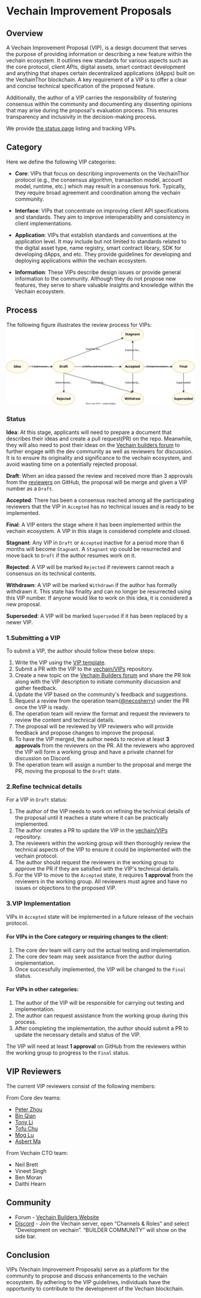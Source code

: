 # Vechain Improvement Proposals


## Overview

A Vechain Improvement Proposal (VIP), is a design document that serves the purpose of providing information or describing a new feature within the vechain ecosystem. It outlines new standards for various aspects such as the core protocol, client APIs, digital assets, smart contract development and anything that shapes certain decentralized applications (dApps) built on the VechainThor blockchain. A key requirement of a VIP is to offer a clear and concise technical specification of the proposed feature. 

Additionally, the author of a VIP carries the responsibility of fostering consensus within the community and documenting any dissenting opinions that may arise during the proposal's evaluation process. This ensures transparency and inclusivity in the decision-making process.

We provide [the status page](./the-status-page.md) listing and tracking VIPs.


## Category

Here we define the following VIP categories:

+ **Core**: VIPs that focus on describing improvements on the VechainThor protocol (e.g., the consensus algorithm, transaction model, account model, runtime, etc.)  which may result in a consensus fork. Typically, they require broad agreement and coordination among the vechain community.

+ **Interface**: VIPs that concentrate on improving client API specifications and standards. They aim to improve interoperability and consistency in client implementations.

+ **Application**: VIPs that establish standards and conventions at the application level. It may include but not limited to standards related to the digital asset type, name registry, smart contract library, SDK for developing dApps, and etc. They provide guidelines for developing and deploying applications within the vechain ecosystem.

+ **Information**: These VIPs describe design issues or provide general information to the community. Although they do not propose new features, they serve to share valuable insights and knowledge within the Vechain ecosystem.

## Process

The following figure illustrates the review process for VIPs:
![VIP process](./assets/vip-process.svg)

### Status

**Idea**: At this stage, applicants will need to prepare a document that describes their ideas and create a pull request(PR) on the repo. Meanwhile, they will also need to post their ideas on the [Vechain builders forum](https://vechain.discourse.group) to further engage with the dev community as well as reviewers for discussion. It is to ensure its originality and significance to the vechain ecosystem, and avoid wasting time on a potentially rejected proposal.

**Draft**: When an idea passed the review and received more than 3 approvals from the [reviewers](./#vip-reviewers) on GitHub, the proposal will be merge and given a VIP number as a `Draft`.

**Accepted**: There has been a consensus reached among all the participating reviewers that the VIP in `Accepted` has no technical issues and is ready to be implemented.

**Final**: A VIP enters the stage where it has been implemented within the vechain ecosystem. A VIP in this stage is considered complete and closed.

**Stagnant**: Any VIP in `Draft` or `Accepted` inactive for a period more than 6 months will become `Stagnant`. A `Stagnant` vip could be resurrected and move back to `Draft` if the author resumes work on it.

**Rejected**: A VIP will be marked `Rejected` if reviewers cannot reach a consensus on its technical contents. 

**Withdrawn**: A VIP will be marked `Withdrawn` if the author has formally withdrawn it. This state has finality and can no longer be resurrected using this VIP number. If anyone would like to work on this idea, it is considered a new proposal.

**Superseded**: A VIP will be marked `Superseded` if it has been replaced by a newer VIP.

### 1.Submitting a VIP

To submit a VIP, the author should follow these below steps:

1. Write the VIP using the [VIP template](./vip-template.md).
2. Submit a PR with the VIP to the [vechain/VIPs](https://github.com/vechain/vips) repository.
3. Create a new topic on the [Vechain Builders forum](https://vechain.discourse.group) and share the PR link along with the VIP description to initiate community discussion and gather feedback.
4. Update the VIP based on the community's feedback and suggestions.
5. Request a review from the operation team([@necosherry](https://github.com/necosherry)) under the PR once the VIP is ready.
6. The operation team will review the format and request the reviewers to review the content and technical details.
7. The proposal will be reviewed by VIP reviewers who will provide feedback and propose changes to improve the proposal.
8. To have the VIP merged, the author needs to receive at least **3 approvals** from the reviewers on the PR. All the reviewers who approved the VIP will form a working group and have a private channel for discussion on Discord.
9. The operation team will assign a number to the proposal and merge the PR, moving the proposal to the `Draft` state.

### 2.Refine technical details

For a VIP in `Draft` status:

1. The author of the VIP needs to work on refining the technical details of the proposal until it reaches a state where it can be practically implemented.
2. The author creates a PR to update the VIP in the [vechain/VIPs](https://github.com/vechain/vips) repository.
3. The reviewers within the working group will then thoroughly review the technical aspects of the VIP to ensure it could be implemented with the vechain protocol.
4. The author should request the reviewers in the working group to approve the PR if they are satisfied with the VIP's technical details.
5. For the VIP to move to the `Accepted` state, it requires **1 approval** from the reviewers in the working group. All reviewers must agree and have no issues or objections to the proposed VIP. 

### 3.VIP Implementation
VIPs in `Accepted` state will be implemented in a future release of the vechain protocol. 

#### For VIPs in the **Core** category or requiring changes to the client:
1. The core dev team will carry out the actual testing and implementation.
2. The core dev team may seek assistance from the author during implementation.
3. Once successfully implemented, the VIP will be changed to the `Final` status.
 

#### For VIPs in other categories:
1. The author of the VIP will be responsible for carrying out testing and implementation.
2. The author can request assistance from the working group during this process.
3. After completing the implementation, the author should submit a PR to update the necessary details and status of the VIP.

The VIP will need at least **1 approval** on GitHub from the reviewers within the working group to progress to the `Final` status.

## VIP Reviewers
The current VIP reviewers consist of the following members:

From Core dev teams:
+ [Peter Zhou](https://github.com/zzGHzz)
+ [Bin Qian](https://github.com/qianbin)
+ [Tony Li](https://github.com/libotony)
+ [Tofu Chu](https://github.com/laalaguer)
+ [Mog Lu](https://github.com/mongelly)
+ [Asbert Ma](http://github.com/asbertMa/)
 
From Vechain CTO team:
+ Neil Brett
+ Vineet Singh
+ Ben Moran
+ Daithi Hearn

## Community

+ Forum  - [Vechain Builders Website](https://vechain.discourse.group)
+ [Discord](https://discord.gg/vechain) - Join the Vechain server,  open “Channels & Roles” and select “Development on vechain”.  “BUILDER COMMUNITY” will show on the side bar.


## Conclusion

VIPs (Vechain Improvement Proposals) serve as a platform for the community to propose and discuss enhancements to the vechain ecosystem. By adhering to the VIP guidelines, individuals have the opportunity to contribute to the development of the Vechain blockchain.

 

